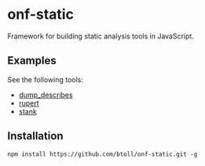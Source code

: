 # onf-static

Framework for building static analysis tools in JavaScript.

## Examples

See the following tools:

+ [dump_describes][dump_describes]
+ [rupert][rupert]
+ [stank][stank]

## Installation

`npm install https://github.com/btoll/onf-static.git -g`

[dump_describes]: https://github.com/btoll/dump_describes
[rupert]: https://github.com/btoll/rupert
[stank]: https://github.com/btoll/stank

